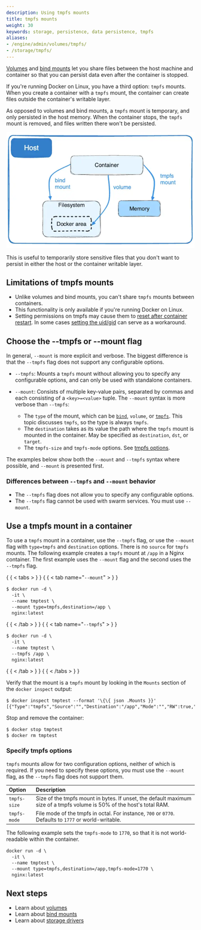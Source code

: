 ```yaml
---
description: Using tmpfs mounts
title: tmpfs mounts
weight: 30
keywords: storage, persistence, data persistence, tmpfs
aliases:
- /engine/admin/volumes/tmpfs/
- /storage/tmpfs/
---
```


[Volumes](volumes.md) and [bind mounts](bind-mounts.md) let you share files
between the host machine and container so that you can persist data even after
the container is stopped.

If you're running Docker on Linux, you have a third option: `tmpfs` mounts.
When you create a container with a `tmpfs` mount, the container can create
files outside the container's writable layer.

As opposed to volumes and bind mounts, a `tmpfs` mount is temporary, and only
persisted in the host memory. When the container stops, the `tmpfs` mount is
removed, and files written there won't be persisted.

![tmpfs on the Docker host](images/types-of-mounts-tmpfs.webp?w=450&h=300)

This is useful to temporarily store sensitive files that you don't want to
persist in either the host or the container writable layer.

## Limitations of tmpfs mounts

* Unlike volumes and bind mounts, you can't share `tmpfs` mounts between
containers.
* This functionality is only available if you're running Docker on Linux.
* Setting permissions on tmpfs may cause them to [reset after container restart](https://github.com/docker/for-linux/issues/138). In some cases [setting the uid/gid](https://github.com/docker/compose/issues/3425#issuecomment-423091370) can serve as a workaround.

## Choose the --tmpfs or --mount flag

In general, `--mount` is more explicit and verbose. The biggest difference is
that the `--tmpfs` flag does not support any configurable options.

- `--tmpfs`: Mounts a `tmpfs` mount without allowing you to specify any
  configurable options, and can only be used with standalone containers.

- `--mount`: Consists of multiple key-value pairs, separated by commas and each
  consisting of a `<key>=<value>` tuple. The `--mount` syntax is more verbose
  than `--tmpfs`:
  - The `type` of the mount, which can be [`bind`](bind-mounts.md), `volume`, or
    [`tmpfs`](tmpfs.md). This topic discusses `tmpfs`, so the type is always
    `tmpfs`.
  - The `destination` takes as its value the path where the `tmpfs` mount
    is mounted in the container. May be specified as `destination`, `dst`,
    or `target`.
  - The `tmpfs-size` and `tmpfs-mode` options. See
    [tmpfs options](#specify-tmpfs-options).

The examples below show both the `--mount` and `--tmpfs` syntax where possible,
and `--mount` is presented first.

### Differences between `--tmpfs` and `--mount` behavior

- The `--tmpfs` flag does not allow you to specify any configurable options.
- The `--tmpfs` flag cannot be used with swarm services. You must use `--mount`.

## Use a tmpfs mount in a container

To use a `tmpfs` mount in a container, use the `--tmpfs` flag, or use the
`--mount` flag with `type=tmpfs` and `destination` options. There is no
`source` for `tmpfs` mounts. The following example creates a `tmpfs` mount at
`/app` in a Nginx container. The first example uses the `--mount` flag and the
second uses the `--tmpfs` flag.

{ { < tabs > } }
{ { < tab name="`--mount`" > } }

```console
$ docker run -d \
  -it \
  --name tmptest \
  --mount type=tmpfs,destination=/app \
  nginx:latest
```

{ { < /tab > } }
{ { < tab name="`--tmpfs`" > } }

```console
$ docker run -d \
  -it \
  --name tmptest \
  --tmpfs /app \
  nginx:latest
```

{ { < /tab > } }
{ { < /tabs > } }

Verify that the mount is a `tmpfs` mount by looking in the `Mounts` section of
the `docker inspect` output:

```console
$ docker inspect tmptest --format '\{\{ json .Mounts }}'
[{"Type":"tmpfs","Source":"","Destination":"/app","Mode":"","RW":true,"Propagation":""}]
```

Stop and remove the container:

```console
$ docker stop tmptest
$ docker rm tmptest
```

### Specify tmpfs options

`tmpfs` mounts allow for two configuration options, neither of which is
required. If you need to specify these options, you must use the `--mount` flag,
as the `--tmpfs` flag does not support them.

| Option       | Description                                                                                                               |
|:-------------|:--------------------------------------------------------------------------------------------------------------------------|
| `tmpfs-size` | Size of the tmpfs mount in bytes. If unset, the default maximum size of a tmpfs volume is 50% of the host's total RAM.    |
| `tmpfs-mode` | File mode of the tmpfs in octal. For instance, `700` or `0770`. Defaults to `1777` or world-writable.                     |

The following example sets the `tmpfs-mode` to `1770`, so that it is not
world-readable within the container.

```console
docker run -d \
  -it \
  --name tmptest \
  --mount type=tmpfs,destination=/app,tmpfs-mode=1770 \
  nginx:latest
```

## Next steps

- Learn about [volumes](volumes.md)
- Learn about [bind mounts](bind-mounts.md)
- Learn about [storage drivers](drivers/index.md)
